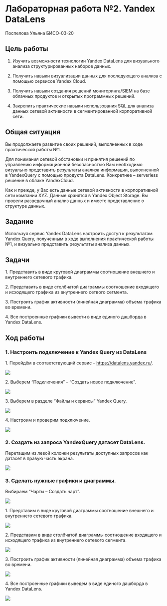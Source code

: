 # Лабораторная работа №2. Yandex DataLens
Поспелова Ульяна БИСО-03-20

## Цель работы

1.  Изучить возможности технологии Yandex DataLens для визуального
    анализа структурированных наборов данных.

2.  Получить навыки визуализации данных для последующего анализа с
    помощью сервисов Yandex Cloud.

3.  Получить навыки создания решений мониторинга/SIEM на базе облачных
    продуктов и открытых программных решений.

4.  Закрепить практические навыки использования SQL для анализа данных
    сетевой активности в сегментированной корпоративной сети.

## Общая ситуация

Вы продолжаете развитие своих решений, выполненных в ходе практической
работы №1.

Для понимания сетевой обстановки и принятия решений по управлению
информационной безопасностью Вам необходимо визуально представить
результаты анализа информации, выполненной в YandexQuery с помощью
продукта DataLens. Конкретнее – serverless решение в облаке YandexCloud.

Как и прежде, у Вас есть данные сетевой активности в корпоративной сети
компании XYZ. Данные хранятся в Yandex Object Storage. Вы провели
разведочный анализ данных и имеете представление о структуре данных.

## Задание

Используя сервис Yandex DataLens настроить доступ к результатам Yandex
Query, полученным в ходе выполнения практической работы №1, и визуально
представить результаты анализа данных.

## Задачи

1\. Представить в виде круговой диаграммы соотношение внешнего и
внутреннего сетевого трафика.

2\. Представить в виде столбчатой диаграммы соотношение входящего и
исходящего трафика из внутреннего сетвого сегмента.

3\. Построить график активности (линейная диаграмма) объема трафика во
времени.

4\. Все построенные графики вывести в виде единого дашборда в Yandex
DataLens.

## Ход работы

### 1. Настроить подключение к Yandex Query из DataLens

1\. Перейдём в соответствующий сервис – https://datalens.yandex.ru/.

![](PNGs/pic_1.png)

2\. Выберем “Подключения” – “Создать новое подключение”.

![](PNGs/pic_2.png)

3\. Выберем в разделе “Файлы и сервисы” Yandex Query.

![](PNGs/pic_3.png)

4\. Настроим и проверим подключение.

![](PNGs/pic_4.png)

### 2. Создать из запроса YandexQuery датасет DataLens.

Перетащим из левой колонки результаты доступных запросов как датасет в
правую часть экрана.

![](PNGs/pic_5.png)

### 3. Сделать нужные графики и диаграммы.

Выбираем “Чарты – Создать чарт”.

![](PNGs/pic_6.png)

1\. Представим в виде круговой диаграммы соотношение внешнего и
внутреннего сетевого трафика.

![](PNGs/pic_7.png)

2\. Представим в виде столбчатой диаграммы соотношение входящего и
исходящего трафика из внутреннего сетевого сегмента.

![](PNGs/pic_8.png)

3\. Построить график активности (линейная диаграмма) объема трафика во
времени.

![](PNGs/pic_9.png)

4\. Все построенные графики выведем в виде единого дашборда в Yandex
DataLens.

![](PNGs/pic_10.png)
